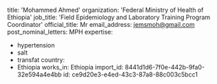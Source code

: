 title: 'Mohammed Ahmed'
organization: 'Federal Ministry of Health of Ethiopia'
job_title: 'Field Epidemiology and Laboratory Training  Program Coordinator'
official_title: Mr
email_address: jemsmoh@gmail.com
post_nominal_letters: MPH
expertise:
  - hypertension
  - salt
  - transfat
country:
  - Ethiopia
works_in: Ethiopia
import_id: 8441d1d6-7f0e-442b-9fa0-32e594a4e4bb
id: ce9d20e3-e4ed-43c3-87a8-88c003c5bcc1
